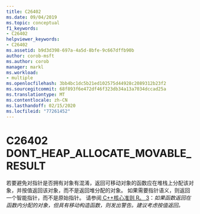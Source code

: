 ```yaml
---
title: C26402
ms.date: 09/04/2019
ms.topic: conceptual
f1_keywords:
- C26402
helpviewer_keywords:
- C26402
ms.assetid: b9d3d398-697a-4a5d-8bfe-9c667dffb90b
author: corob-msft
ms.author: corob
manager: markl
ms.workload:
- multiple
ms.openlocfilehash: 3bb4bc1dc5b21ed102575d44928c2089312b23f2
ms.sourcegitcommit: 68f893f6e472df46f323db34a13a7034dccad25a
ms.translationtype: MT
ms.contentlocale: zh-CN
ms.lasthandoff: 02/15/2020
ms.locfileid: "77261452"
---
```

# <a name="c26402dont_heap_allocate_movable_result"></a>C26402 DONT_HEAP_ALLOCATE_MOVABLE_RESULT

若要避免对指针是否拥有对象有混淆，返回可移动对象的函数应在堆栈上分配该对象，并按值返回该对象，而不是返回堆分配的对象。 如果需要指针语义，则返回一个智能指针，而不是原始指针。 请参阅[ C++核心准则 R。 3](https://github.com/isocpp/CppCoreGuidelines/blob/master/CppCoreGuidelines.md#Rr-ptr)：*如果函数返回在函数内分配的对象，但具有移动构造函数，则发出警告。建议考虑按值返回。*
